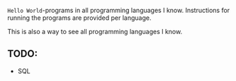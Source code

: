 `Hello World`-programs in all programming languages I know. Instructions for
running the programs are provided per language.

This is also a way to see all programming languages I know.

## TODO:

- SQL
